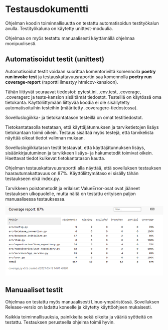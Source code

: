 # Testausdokumentti

Ohjelman koodin toiminnallisuutta on testattu automatisoidun testityökalun avulla.
Testityökaluna on käytetty unittest-moduulia.

Ohjelmaa on myös testattu manuaalisesti käyttämällä ohjelmaa monipuolisesti.

## Automatisoidut testit (unittest)

Automatisoidut testit voidaan suorittaa komentoriviltä komennolla **poetry run invoke test** ja 
testauskattavuusraportin saa komennolla **poetry run coverage-report** (raportti ilmestyy htmlcov-kansioon).

Tähän liittyvät seuraavat tiedostot: pytest.ini, .env.test, .coverage, .coveragerc ja tests-kansion sisältämät tiedostot.
Testeillä on käytössä oma tietokanta. Käyttöliittymään liittyvää koodia ei ole sisällytetty automatisoituihin testeihin (määritetty .coveragerc-tiedostossa).

Sovelluslogiikka- ja tietokantatason testeillä on omat testitiedostot.

Tietokantatasolla testataan, että käyttäjätunnuksen ja tarviketietojen lisäys tietokantaan toimii oikein.
Testaus sisältää myös testejä, että tarvikelista näyttää oikeat tiedot valinnan mukaan.

Sovelluslogiikkatason testit testaavat, että käyttäjätunnuksen lisäys, sisäänkirjautuminen ja tarvikkeen lisäys- ja hakumetodit
toimivat oikein. Haettavat tiedot kulkevat tietokantatason kautta.

Ohjelman testauskattavuusraportti alla näyttää, että sovelluksen testauksen haarautumakattavuus on 87%.
Käyttöliittymätaso ei sisälly tähän testaukseen eikä index.py.

Tarvikkeen poistometodit ja erilaiset ValueError-osat ovat jääneet testauksen ulkopuolelle, mutta näitä
on testattu erityisen paljon manuaalisessa testauksessa.

![](./kuvat/Testien_coverage-report.png)

## Manuaaliset testit

Ohjelmaa on testattu myös manuaalisesti Linux-ympäristössä. Sovelluksen Release-versio on ladattu
koneelle ja käytetty käyttöohjeen mukaisesti.

Kaikkia toiminnallisuuksia, painikkeita sekä oikeita ja vääriä syötteitä on testattu. Testauksen
perusteella ohjelma toimii hyvin.

